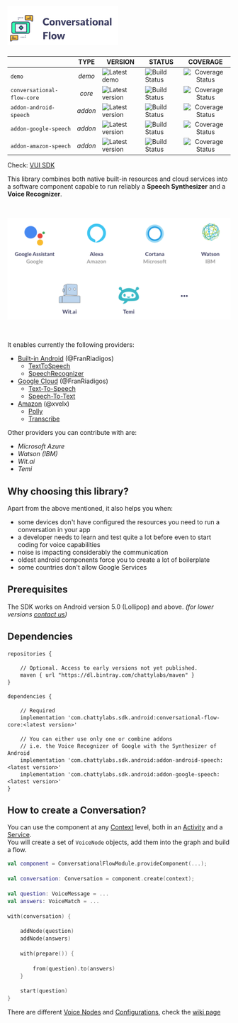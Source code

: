 # <img src="art/logo.png" width="250px"/>

|                   	     | TYPE  	| VERSION 	            | STATUS 	          | COVERAGE                |
|--------------------------- |:-------:	|---------------------- |-------------------- |:-----------------------:|
| `demo`                     | _demo_  	| ![Latest demo][v0]    | ![Build Status][s0] | ![Coverage Status][c0]  |
| `conversational-flow-core` | _core_  	| ![Latest version][v1] | ![Build Status][s1] | ![Coverage Status][c1]  |
| `addon-android-speech`     | _addon_ 	| ![Latest version][v2] | ![Build Status][s2] | ![Coverage Status][c2]  |
| `addon-google-speech`      | _addon_	| ![Latest version][v3] | ![Build Status][s3] | ![Coverage Status][c3]  |
| `addon-amazon-speech`      | _addon_	| ![Latest version][v4] | ![Build Status][s4] | ![Coverage Status][c4]  |


Check: [VUI SDK](https://github.com/chattylabs/voice-user-interaction)

This library combines both native built-in resources and cloud services into 
a software component capable to run reliably a **Speech Synthesizer** and a **Voice Recognizer**.

<br/>
<p align="center"><img src="art/poster.png" width="800px" /></p>
<br/>

It enables currently the following providers:

- [Built-in Android][p1] (@FranRiadigos)
    - [TextToSpeech][p2]
    - [SpeechRecognizer][p3]
- [Google Cloud][p4] (@FranRiadigos)
    - [Text-To-Speech][p5]
    - [Speech-To-Text][p6]
- [Amazon][p4] (@xvelx)
    - [Polly][p5]
    - [Transcribe][p6]
    
Other providers you can contribute with are:

- _Microsoft Azure_ 
- _Watson (IBM)_
- _Wit.ai_
- _Temi_ 

## Why choosing this library?

Apart from the above mentioned, it also helps you when:
- some devices don't have configured the resources you need to run a conversation in your app
- a developer needs to learn and test quite a lot before even to start coding for voice capabilities
- noise is impacting considerably the communication
- oldest android components force you to create a lot of boilerplate
- some countries don't allow Google Services

    
## Prerequisites
The SDK works on Android version 5.0 (Lollipop) and above. _(for lower versions [contact us](mailto:hello@chattylabs.com))_

## Dependencies

    repositories { 
        
        // Optional. Access to early versions not yet published.
        maven { url "https://dl.bintray.com/chattylabs/maven" }
    }

    dependencies {

        // Required
        implementation 'com.chattylabs.sdk.android:conversational-flow-core:<latest version>'
         
        // You can either use only one or combine addons
        // i.e. the Voice Recognizer of Google with the Synthesizer of Android
        implementation 'com.chattylabs.sdk.android:addon-android-speech:<latest version>'
        implementation 'com.chattylabs.sdk.android:addon-google-speech:<latest version>'
    }

## How to create a Conversation?

You can use the component at any [Context]() level, both in an [Activity]() and a [Service](). 
<br/>You will create a set of `VoiceNode` objects, add them into the graph and build a flow.

```kotlin
val component = ConversationalFlowModule.provideComponent(...);
 
val conversation: Conversation = component.create(context);
 
val question: VoiceMessage = ...
val answers: VoiceMatch = ...

with(conversation) {

    addNode(question)
    addNode(answers)
 
    with(prepare()) {

        from(question).to(answers)
    }
 
    start(question)
}
```

There are different [Voice Nodes]() and [Configurations](), check the [wiki page]()

&nbsp;

[v0]: https://img.shields.io/badge/demo-v0.6.3-blue.svg
[v1]: https://api.bintray.com/packages/chattylabs/maven/conversational-flow-core/images/download.svg?label=Latest%20version
[v2]: https://api.bintray.com/packages/chattylabs/maven/addon-android-speech/images/download.svg?label=Latest%20version
[v3]: https://api.bintray.com/packages/chattylabs/maven/addon-google-speech/images/download.svg?label=Latest%20version
[v4]: https://api.bintray.com/packages/chattylabs/maven/addon-amazon-speech/images/download.svg?label=Latest%20version

[s0]: https://app.bitrise.io/app/140e33e4fa4ab888/status.svg?token=QxUVT4wZRj6JGkZb4zSVAA&branch=master
[s1]: https://app.bitrise.io/app/0967af538a0efcc5/status.svg?token=95j60AolkTmhbMvDK5zhFw&branch=master
[s2]: https://app.bitrise.io/app/b555517d495ac587/status.svg?token=Fa2M4c_F5YHkhPddufLCNA&branch=master
[s3]: https://app.bitrise.io/app/6a8c16b3b5c964a8/status.svg?token=Q6_u9joriJEzfzcWaLuVjg&branch=master
[s4]: https://app.bitrise.io/app/beb0060592365303/status.svg?token=Nn2JIfPDel5PkqA2vDkuWw&branch=master

[c0]: https://coveralls.io/repos/chattylabs/unknown/badge.svg?branch=master&service=github
[c1]: https://coveralls.io/repos/chattylabs/conversational-flow-core/badge.svg?branch=master&service=github
[c2]: https://coveralls.io/repos/chattylabs/addon-android-speech/badge.svg?branch=master&service=github
[c3]: https://coveralls.io/repos/chattylabs/addon-google-speech/badge.svg?branch=master&service=github
[c4]: https://coveralls.io/repos/chattylabs/addon-amazon-speech/badge.svg?branch=master&service=github

[p1]: https://developers.google.com/voice-actions/interaction/voice-interactions
[p2]: https://developer.android.com/reference/android/speech/tts/TextToSpeech
[p3]: https://developer.android.com/reference/android/speech/SpeechRecognizer
[p4]: https://cloud.google.com/
[p5]: https://cloud.google.com/text-to-speech/
[p6]: https://cloud.google.com/speech-to-text/
